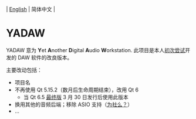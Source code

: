 | [English](./README.md) | 简体中文 |

# YADAW

YADAW 意为 **Y**et **A**nother **D**igital **A**udio **W**orkstation. 此项目是本人[初次尝试](github.com/xris1658/musec-legacy)开发的 DAW 软件的改良版本。

主要改动包括：
- 项目名
- 不再使用 Qt 5.15.2（数月后生命周期结束），改用 Qt 6
  - 当 Qt 6.5 [最终版](https://wiki.qt.io/Qt_6.5_Release) 3 月 30 日发行后使用此版本
- 换用其他的音频后端；移除 ASIO 支持（[为社么？](https://github.com/xris1658/musec-legacy/issues/7)）
- ...